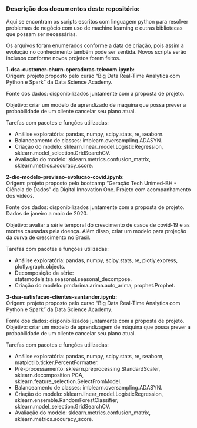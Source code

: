 
### Descrição dos documentos deste repositório:

Aqui se encontram os scripts escritos com linguagem python para resolver problemas de negócio com uso de machine learning e outras bibliotecas que possam ser necessárias.

Os arquivos foram enumerados conforme a data de criação, pois assim a evolução no conhecimento também pode ser sentida. Novos scripts serão
inclusos conforme novos projetos forem feitos.

**1-dsa-customer-churn-operadoras-telecom.ipynb:**  
Origem: projeto proposto pelo curso “Big Data Real-Time Analytics com Python e Spark” da Data Science Academy.

Fonte dos dados: disponibilizados juntamente com a proposta de projeto.

Objetivo: criar um modelo de aprendizado de máquina que possa prever a probabilidade de um cliente cancelar seu plano atual.

Tarefas com pacotes e funções utilizadas:  
+ Análise exploratória: pandas, numpy, scipy.stats, re, seaborn.  
+ Balanceamento de classes: imblearn.oversampling.ADASYN.  
+ Criação do modelo: sklearn.linear_model.LogisticRegression, sklearn.model_selection.GridSearchCV.  
+ Avaliação do modelo: sklearn.metrics.confusion_matrix, sklearn.metrics.accuracy_score.

**2-dio-modelo-previsao-evolucao-covid.ipynb:**  
Origem: projeto proposto pelo bootcamp “Geração Tech Unimed-BH - Ciência de Dados” da Digital Innovation One. Projeto com acompanhamento dos
vídeos.

Fonte dos dados: disponibilizados juntamente com a proposta de projeto.
Dados de janeiro a maio de 2020.

Objetivo: avaliar a série temporal do crescimento de casos de covid-19 e as mortes causadas pela doença. Além disso, criar um modelo para
projeção da curva de crescimento no Brasil.

Tarefas com pacotes e funções utilizadas:  
+ Análise exploratória: pandas, numpy, scipy.stats, re, plotly.express, plotly.graph_objects.  
+ Decomposição da série: statsmodels.tsa.seasonal.seasonal_decompose.  
+ Criação do modelo: pmdarima.arima.auto_arima, prophet.Prophet.

**3-dsa-satisfacao-clientes-santander.ipynb:**  
Origem: projeto proposto pelo curso “Big Data Real-Time Analytics com Python e Spark” da Data Science Academy.

Fonte dos dados: disponibilizados juntamente com a proposta de projeto.
Objetivo: criar um modelo de aprendizagem de máquina que possa prever a probabilidade de um cliente cancelar seu plano atual.

Tarefas com pacotes e funções utilizadas:  
+ Análise exploratória: pandas, numpy, scipy.stats, re, seaborn, matplotlib.ticker.PercentFormatter.  
+ Pré-processamento: sklearn.preprocessing.StandardScaler, sklearn.decomposition.PCA, sklearn.feature_selection.SelectFromModel.  
+ Balanceamento de classes: imblearn.oversampling.ADASYN.  
+ Criação do modelo: sklearn.linear_model.LogisticRegression, sklearn.ensemble.RandomForestClassifier, sklearn.model_selection.GridSearchCV.  
+ Avaliação do modelo: sklearn.metrics.confusion_matrix, sklearn.metrics.accuracy_score.
